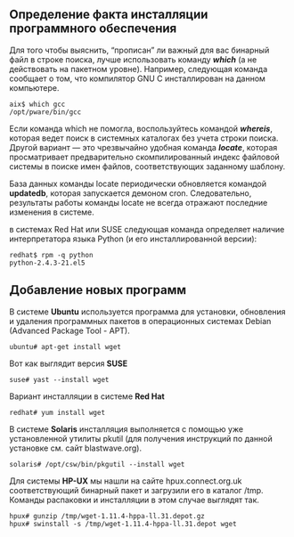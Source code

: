 ## Определение факта инсталляции программного обеспечения

Для того чтобы выяснить, “прописан” ли важный для вас бинарный
файл в строке поиска, лучше использовать команду ***which*** (а не действовать на пакетном уровне). Например, следующая команда сообщает о том, что компилятор GNU С
инсталлирован на данном компьютере.
```
aix$ which gcc
/opt/pware/bin/gcc
```
Если команда which не помогла, воспользуйтесь командой ***whereis***, которая ведет
поиск в системных каталогах без учета строки поиска. Другой вариант — это чрезвычайно удобная команда ***locate***, которая просматривает предварительно скомпилированный индекс файловой системы в поиске имен файлов, соответствующих заданному
шаблону.

База данных команды locate периодически обновляется командой **updatedb**, которая запускается демоном cron. Следовательно, результаты работы команды locate не
всегда отражают последние изменения в системе.

в системах Red Hat или SUSE следующая команда определяет наличие интерпретатора языка
Python (и его инсталлированной версии):
```
redhat$ rpm -q python
python-2.4.3-21.el5
```

## Добавление новых программ

В системе **Ubuntu** используется программа для установки, обновления и удаления программных пакетов в операционных системах Debian (Advanced Package Tool - APT).
```
ubuntu# apt-get install wget
```
Вот как выглядит версия **SUSE**
```
suse# yast --install wget
```
Вариант инсталляции в системе **Red Hat**
```
redhat# yum install wget
```
В системе **Solaris** инсталляция выполняется с помощью уже установленной утилиты pkutil (для получения инструкций по данной установке см. сайт blastwave.org).
```
solaris# /opt/csw/bin/pkgutil --install wget
```
Для системы **HP-UX** мы нашли на сайте hpux.connect.org.uk соответствующий бинарный пакет и загрузили его в каталог /tmp. Команды распаковки и инсталляции в этом случае выглядят так.
```
hpux# gunzip /tmp/wget-1.11.4-hppa-ll.31.depot.gz
hpux# swinstall -s /tmp/wget-1.11.4-hppa-ll.31.depot wget
```

